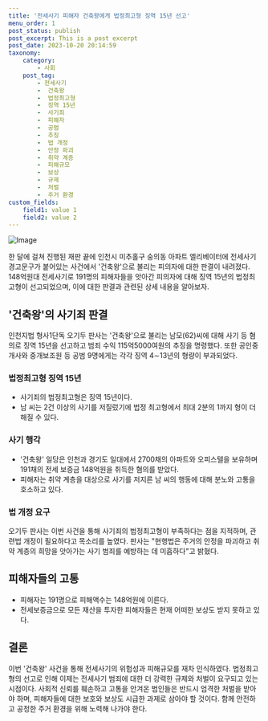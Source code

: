 ```yaml
---
title: '전세사기 피해자 건축왕에게 법정최고형 징역 15년 선고'
menu_order: 1
post_status: publish
post_excerpt: This is a post excerpt
post_date: 2023-10-20 20:14:59
taxonomy:
    category:
        - 사회
    post_tag:
        - 전세사기
        -  건축왕
        -  법정최고형
        -  징역 15년
        -  사기죄
        -  피해자
        -  공범
        -  추징
        -  법 개정
        -  안정 파괴
        -  취약 계층
        -  피해규모
        -  보상
        -  규제
        -  처벌
        -  주거 환경
custom_fields:
    field1: value 1
    field2: value 2
---
```


![Image](https://imgnews.pstatic.net/image/016/2024/02/07/20230421000692_0_20240207131001306.jpg?type=w647)


한 달에 걸쳐 진행된 재판 끝에 인천시 미추홀구 숭의동 아파트 엘리베이터에 전세사기 경고문구가 붙어있는 사건에서 '건축왕'으로 불리는 피의자에 대한 판결이 내려졌다. 148억원대 전세사기로 191명의 피해자들을 앗아간 피의자에 대해 징역 15년의 법정최고형이 선고되었으며, 이에 대한 판결과 관련된 상세 내용을 알아보자.

## '건축왕'의 사기죄 판결
인천지법 형사1단독 오기두 판사는 '건축왕'으로 불리는 남모(62)씨에 대해 사기 등 혐의로 징역 15년을 선고하고 범죄 수익 115억5000여원의 추징을 명령했다. 또한 공인중개사와 중개보조원 등 공범 9명에게는 각각 징역 4∼13년의 형량이 부과되었다.

### 법정최고형 징역 15년
- 사기죄의 법정최고형은 징역 15년이다.
- 남 씨는 2건 이상의 사기를 저질렀기에 법정 최고형에서 최대 2분의 1까지 형이 더해질 수 있다.

### 사기 행각
- '건축왕' 일당은 인천과 경기도 일대에서 2700채의 아파트와 오피스텔을 보유하며 191채의 전세 보증금 148억원을 취득한 혐의를 받았다.
- 피해자는 취약 계층을 대상으로 사기를 저지른 남 씨의 행동에 대해 분노와 고통을 호소하고 있다.

### 법 개정 요구
오기두 판사는 이번 사건을 통해 사기죄의 법정최고형이 부족하다는 점을 지적하며, 관련법 개정이 필요하다고 목소리를 높였다. 판사는 "현행법은 주거의 안정을 파괴하고 취약 계층의 희망을 앗아가는 사기 범죄를 예방하는 데 미흡하다"고 밝혔다.

## 피해자들의 고통
- 피해자는 191명으로 피해액수는 148억원에 이른다.
- 전세보증금으로 모든 재산을 투자한 피해자들은 현재 어떠한 보상도 받지 못하고 있다.

## 결론
이번 '건축왕' 사건을 통해 전세사기의 위험성과 피해규모를 재차 인식하였다. 법정최고형의 선고로 인해 이제는 전세사기 범죄에 대한 더 강력한 규제와 처벌이 요구되고 있는 시점이다. 사회적 신뢰를 훼손하고 고통을 안겨온 범인들은 반드시 엄격한 처벌을 받아야 하며, 피해자들에 대한 보호와 보상도 시급한 과제로 삼아야 할 것이다. 함께 안전하고 공정한 주거 환경을 위해 노력해 나가야 한다.
